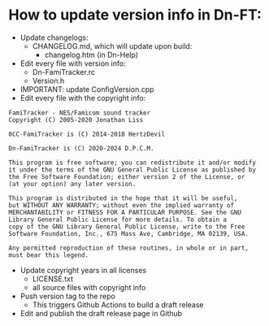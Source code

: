 # How to update version info in Dn-FT:

- Update changelogs:
	- CHANGELOG.md, which will update upon build:
		- changelog.htm (in Dn-Help)
- Edit every file with version info:
	- Dn-FamiTracker.rc
	- Version.h
- IMPORTANT: update ConfigVersion.cpp
- Edit every file with the copyright info:
```
FamiTracker - NES/Famicom sound tracker
Copyright (C) 2005-2020 Jonathan Liss

0CC-FamiTracker is (C) 2014-2018 HertzDevil

Dn-FamiTracker is (C) 2020-2024 D.P.C.M.

This program is free software; you can redistribute it and/or modify
it under the terms of the GNU General Public License as published by
the Free Software Foundation; either version 2 of the License, or
(at your option) any later version.

This program is distributed in the hope that it will be useful,
but WITHOUT ANY WARRANTY; without even the implied warranty of
MERCHANTABILITY or FITNESS FOR A PARTICULAR PURPOSE. See the GNU
Library General Public License for more details. To obtain a
copy of the GNU Library General Public License, write to the Free
Software Foundation, Inc., 675 Mass Ave, Cambridge, MA 02139, USA.

Any permitted reproduction of these routines, in whole or in part,
must bear this legend.
```
- Update copyright years in all licenses
	- LICENSE.txt
	- all source files with copyright info
- Push version tag to the repo
	- This triggers Github Actions to build a draft release
- Edit and publish the draft release page in Github